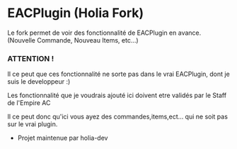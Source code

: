 # EACPlugin (Holia Fork)
Le fork permet de voir des fonctionnalité de EACPlugin en avance. (Nouvelle Commande, Nouveau Items, etc...)

### ATTENTION !
Il ce peut que ces fonctionnalité ne sorte pas dans le vrai EACPlugin, dont je suis le developpeur :)

Les fonctionnalité que je voudrais ajouté ici doivent etre validés par le Staff de l'Empire AC

Il ce peut donc qu'ici vous ayez des commandes,items,ect... qui ne soit pas sur le vrai plugin.

- Projet maintenue par holia-dev
